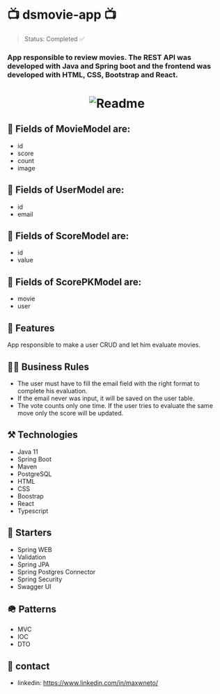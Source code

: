 # 📺 dsmovie-app 📺

> Status: Completed ✅

### App responsible to review movies. The REST API was developed with Java and Spring boot and the frontend was developed with HTML, CSS, Bootstrap and React.

<h1 align="center">
  <img alt="Readme" title="Readme" src="https://user-images.githubusercontent.com/87916631/168605913-fadfb217-5d67-41ae-8eda-c447e18eb550.gif"/>
</h1>

## 🔘 Fields of MovieModel are:
+ id
+ score
+ count
+ image

## 🔘 Fields of UserModel are:
+ id
+ email

## 🔘 Fields of ScoreModel are:
+ id
+ value

## 🔘 Fields of ScorePKModel are:
+ movie
+ user

## 📔 Features
App responsible to make a user CRUD and let him evaluate movies.

## 🤝🏽 Business Rules
+ The user must have to fill the email field with the right format to complete his evaluation.
+ If the email never was input, it will be saved on the user table.
+ The vote counts only one time. If the user tries to evaluate the same move only the score will be updated.

## ⚒️ Technologies
+ Java 11
+ Spring Boot
+ Maven
+ PostgreSQL
+ HTML
+ CSS
+ Boostrap
+ React
+ Typescript

## 🌱 Starters
+ Spring WEB
+ Validation
+ Spring JPA
+ Spring Postgres Connector
+ Spring Security
+ Swagger UI

## 🪖 Patterns
+ MVC
+ IOC
+ DTO

## 📲 contact
+ linkedin: https://www.linkedin.com/in/maxwneto/
